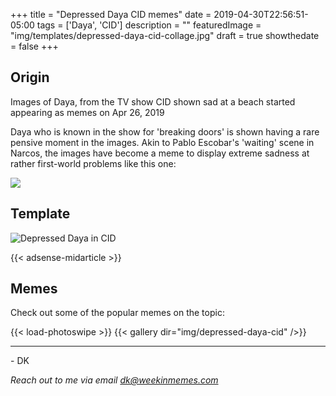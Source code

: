 +++
title = "Depressed Daya CID memes"
date = 2019-04-30T22:56:51-05:00
tags = ['Daya', 'CID']
description = ""
featuredImage = "img/templates/depressed-daya-cid-collage.jpg"
draft = true
showthedate = false
+++


## Origin

Images of Daya, from the TV show CID shown sad at a beach started appearing as memes on Apr 26, 2019 
<!--more-->

Daya who is known in the show for 'breaking doors' is shown having a rare pensive moment in the images. Akin to Pablo Escobar's 'waiting' scene in Narcos, the images have become a meme to display extreme sadness at rather first-world problems like this one:

![](img/depressed-daya-cid/depressed-daya-cid-forwarded-love.png)


## Template

![Depressed Daya in CID](img/templates/depressed-daya-cid-collage.jpg)

{{< adsense-midarticle >}}

## Memes

Check out some of the popular memes on the topic:

{{< load-photoswipe >}}
{{< gallery dir="img/depressed-daya-cid" />}}

---
\- DK

*Reach out to me via email dk@weekinmemes.com*
